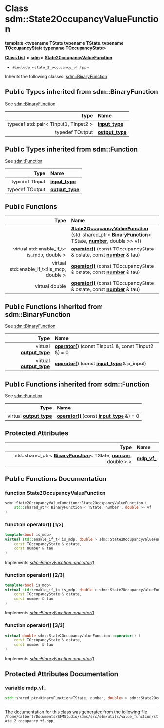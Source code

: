
<NavBar active_item_id="2"/>

# Class sdm::State2OccupancyValueFunction

**template &lt;typename TState typename TState, typename TOccupancyState typename TOccupancyState&gt;**


[**Class List**](annotated.md) **>** [**sdm**](namespacesdm.md) **>** [**State2OccupancyValueFunction**](classsdm_1_1State2OccupancyValueFunction.md)





* `#include <state_2_occupancy_vf.hpp>`



Inherits the following classes: [sdm::BinaryFunction](classsdm_1_1BinaryFunction.md)









## Public Types inherited from sdm::BinaryFunction

See [sdm::BinaryFunction](classsdm_1_1BinaryFunction.md)

| Type | Name |
| ---: | :--- |
| typedef std::pair&lt; TInput1, TInput2 &gt; | [**input\_type**](classsdm_1_1BinaryFunction.md#typedef-input-type)  <br> |
| typedef TOutput | [**output\_type**](classsdm_1_1BinaryFunction.md#typedef-output-type)  <br> |

## Public Types inherited from sdm::Function

See [sdm::Function](classsdm_1_1Function.md)

| Type | Name |
| ---: | :--- |
| typedef TInput | [**input\_type**](classsdm_1_1Function.md#typedef-input-type)  <br> |
| typedef TOutput | [**output\_type**](classsdm_1_1Function.md#typedef-output-type)  <br> |










## Public Functions

| Type | Name |
| ---: | :--- |
|   | [**State2OccupancyValueFunction**](classsdm_1_1State2OccupancyValueFunction.md#function-state2occupancyvaluefunction) (std::shared\_ptr&lt; [**BinaryFunction**](classsdm_1_1BinaryFunction.md)&lt; TState, [**number**](namespacesdm.md#typedef-number), double &gt;&gt; vf) <br> |
| virtual std::enable\_if\_t&lt; is\_mdp, double &gt; | [**operator()**](classsdm_1_1State2OccupancyValueFunction.md#function-operator()-1-3) (const TOccupancyState & ostate, const [**number**](namespacesdm.md#typedef-number) & tau) <br> |
| virtual std::enable\_if\_t&lt;!is\_mdp, double &gt; | [**operator()**](classsdm_1_1State2OccupancyValueFunction.md#function-operator()-2-3) (const TOccupancyState & ostate, const [**number**](namespacesdm.md#typedef-number) & tau) <br> |
| virtual double | [**operator()**](classsdm_1_1State2OccupancyValueFunction.md#function-operator()-3-3) (const TOccupancyState & ostate, const [**number**](namespacesdm.md#typedef-number) & tau) <br> |

## Public Functions inherited from sdm::BinaryFunction

See [sdm::BinaryFunction](classsdm_1_1BinaryFunction.md)

| Type | Name |
| ---: | :--- |
| virtual [**output\_type**](classsdm_1_1BinaryFunction.md#typedef-output-type) | [**operator()**](classsdm_1_1BinaryFunction.md#function-operator()-1-2) (const TInput1 &, const TInput2 &) = 0<br> |
| virtual [**output\_type**](classsdm_1_1BinaryFunction.md#typedef-output-type) | [**operator()**](classsdm_1_1BinaryFunction.md#function-operator()-2-2) (const [**input\_type**](classsdm_1_1BinaryFunction.md#typedef-input-type) & p\_input) <br> |

## Public Functions inherited from sdm::Function

See [sdm::Function](classsdm_1_1Function.md)

| Type | Name |
| ---: | :--- |
| virtual [**output\_type**](classsdm_1_1Function.md#typedef-output-type) | [**operator()**](classsdm_1_1Function.md#function-operator()) (const [**input\_type**](classsdm_1_1Function.md#typedef-input-type) &) = 0<br> |










## Protected Attributes

| Type | Name |
| ---: | :--- |
|  std::shared\_ptr&lt; [**BinaryFunction**](classsdm_1_1BinaryFunction.md)&lt; TState, [**number**](namespacesdm.md#typedef-number), double &gt; &gt; | [**mdp\_vf\_**](classsdm_1_1State2OccupancyValueFunction.md#variable-mdp-vf-)  <br> |












## Public Functions Documentation


### function State2OccupancyValueFunction 


```cpp
sdm::State2OccupancyValueFunction::State2OccupancyValueFunction (
    std::shared_ptr< BinaryFunction < TState, number , double >> vf
) 
```



### function operator() [1/3]


```cpp
template<bool is_mdp>
virtual std::enable_if_t< is_mdp, double > sdm::State2OccupancyValueFunction::operator() (
    const TOccupancyState & ostate,
    const number & tau
) 
```


Implements [*sdm::BinaryFunction::operator()*](classsdm_1_1BinaryFunction.md#function-operator()-1-2)


### function operator() [2/3]


```cpp
template<bool is_mdp>
virtual std::enable_if_t<!is_mdp, double > sdm::State2OccupancyValueFunction::operator() (
    const TOccupancyState & ostate,
    const number & tau
) 
```


Implements [*sdm::BinaryFunction::operator()*](classsdm_1_1BinaryFunction.md#function-operator()-1-2)


### function operator() [3/3]


```cpp
virtual double sdm::State2OccupancyValueFunction::operator() (
    const TOccupancyState & ostate,
    const number & tau
) 
```


Implements [*sdm::BinaryFunction::operator()*](classsdm_1_1BinaryFunction.md#function-operator()-1-2)

## Protected Attributes Documentation


### variable mdp\_vf\_ 


```cpp
std::shared_ptr<BinaryFunction<TState, number, double> > sdm::State2OccupancyValueFunction< TState, TOccupancyState >::mdp_vf_;
```



------------------------------
The documentation for this class was generated from the following file `/home/dalbert/Documents/SDMStudio/sdms/src/sdm/utils/value_function/state_2_occupancy_vf.hpp`